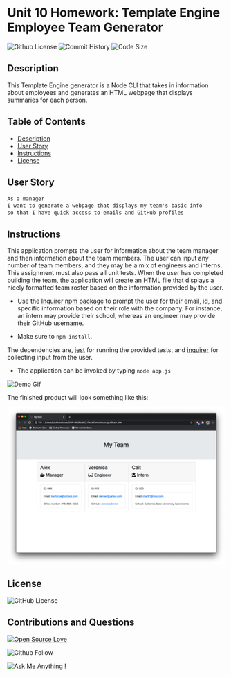 # Unit 10 Homework: Template Engine Employee Team Generator 
![Github License](https://img.shields.io/badge/made%20by-%40alexbachicha-success)
![Commit History](https://img.shields.io/github/last-commit/alexbachicha/NodeCLITeamGenerator)
![Code Size](https://img.shields.io/github/languages/code-size/alexbachicha/NodeCLITeamGenerator)

## Description

This Template Engine generator is a Node CLI that takes in information about employees and generates an HTML webpage that displays summaries for each person.


## Table of Contents

* [Description](#description)
* [User Story](#userstory)
* [Instructions](#instructions)
* [License](#license)


## User Story

```
As a manager
I want to generate a webpage that displays my team's basic info
so that I have quick access to emails and GitHub profiles
```


## Instructions

This application prompts the user for information about the team manager and then information about the team members. The user can input any number of team members, and they may be a mix of engineers and interns. This assignment must also pass all unit tests. When the user has completed building the team, the application will create an HTML file that displays a nicely formatted team roster based on the information provided by the user. 

* Use the [Inquirer npm package](https://github.com/SBoudrias/Inquirer.js/) to prompt the user for their email, id, and specific information based on their role with the company. For instance, an intern may provide their school, whereas an engineer may provide their GitHub username.

* Make sure to `npm install`.

The dependencies are, [jest](https://jestjs.io/) for running the provided tests, and [inquirer](https://www.npmjs.com/package/inquirer) for collecting input from the user.

* The application can be invoked by typing `node app.js`

![Demo Gif](assets/demo.gif/)

The finished product will look something like this:

![Screenshot](assets/webpage.png/)


## License 

![GitHub License](https://img.shields.io/npm/l/inquirer)


## Contributions and Questions

[![Open Source Love](https://firstcontributions.github.io/open-source-badges/badges/open-source-v1/open-source.png)](https://github.com/firstcontributions/open-source-badges)

![Github Follow](https://img.shields.io/github/followers/alexbachicha?style=social)

[![Ask Me Anything !](https://img.shields.io/badge/Ask%20me-anything-1abc9c.svg)](https://GitHub.com/alexbachicha)

